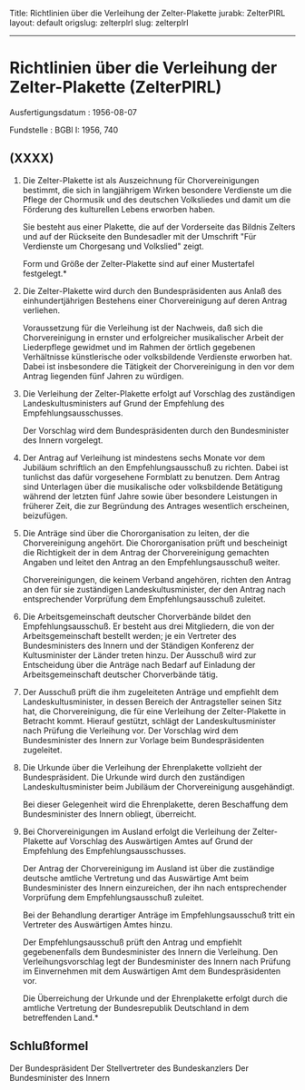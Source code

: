 Title: Richtlinien über die Verleihung der Zelter-Plakette
jurabk: ZelterPlRL
layout: default
origslug: zelterplrl
slug: zelterplrl

---

# Richtlinien über die Verleihung der Zelter-Plakette (ZelterPlRL)

Ausfertigungsdatum
:   1956-08-07

Fundstelle
:   BGBl I: 1956, 740



## (XXXX)


1.  Die Zelter-Plakette ist als Auszeichnung für Chorvereinigungen
    bestimmt, die sich in langjährigem Wirken besondere Verdienste um die
    Pflege der Chormusik und des deutschen Volksliedes und damit um die
    Förderung des kulturellen Lebens erworben haben.

    Sie besteht aus einer Plakette, die auf der Vorderseite das Bildnis
    Zelters und auf der Rückseite den Bundesadler mit der Umschrift "Für
    Verdienste um Chorgesang und Volkslied" zeigt.

    Form und Größe der Zelter-Plakette sind auf einer Mustertafel
    festgelegt.\*


2.  Die Zelter-Plakette wird durch den Bundespräsidenten aus Anlaß des
    einhundertjährigen Bestehens einer Chorvereinigung auf deren Antrag
    verliehen.

    Voraussetzung für die Verleihung ist der Nachweis, daß sich die
    Chorvereinigung in ernster und erfolgreicher musikalischer Arbeit der
    Liederpflege gewidmet und im Rahmen der örtlich gegebenen Verhältnisse
    künstlerische oder volksbildende Verdienste erworben hat. Dabei ist
    insbesondere die Tätigkeit der Chorvereinigung in den vor dem Antrag
    liegenden fünf Jahren zu würdigen.


3.  Die Verleihung der Zelter-Plakette erfolgt auf Vorschlag des
    zuständigen Landeskultusministers auf Grund der Empfehlung des
    Empfehlungsausschusses.

    Der Vorschlag wird dem Bundespräsidenten durch den Bundesminister des
    Innern vorgelegt.


4.  Der Antrag auf Verleihung ist mindestens sechs Monate vor dem Jubiläum
    schriftlich an den Empfehlungsausschuß zu richten. Dabei ist tunlichst
    das dafür vorgesehene Formblatt zu benutzen. Dem Antrag sind
    Unterlagen über die musikalische oder volksbildende Betätigung während
    der letzten fünf Jahre sowie über besondere Leistungen in früherer
    Zeit, die zur Begründung des Antrages wesentlich erscheinen,
    beizufügen.


5.  Die Anträge sind über die Chororganisation zu leiten, der die
    Chorvereinigung angehört. Die Chororganisation prüft und bescheinigt
    die Richtigkeit der in dem Antrag der Chorvereinigung gemachten
    Angaben und leitet den Antrag an den Empfehlungsausschuß weiter.

    Chorvereinigungen, die keinem Verband angehören, richten den Antrag an
    den für sie zuständigen Landeskultusminister, der den Antrag nach
    entsprechender Vorprüfung dem Empfehlungsausschuß zuleitet.


6.  Die Arbeitsgemeinschaft deutscher Chorverbände bildet den
    Empfehlungsausschuß. Er besteht aus drei Mitgliedern, die von der
    Arbeitsgemeinschaft bestellt werden; je ein Vertreter des
    Bundesministers des Innern und der Ständigen Konferenz der
    Kultusminister der Länder treten hinzu. Der Ausschuß wird zur
    Entscheidung über die Anträge nach Bedarf auf Einladung der
    Arbeitsgemeinschaft deutscher Chorverbände tätig.


7.  Der Ausschuß prüft die ihm zugeleiteten Anträge und empfiehlt dem
    Landeskultusminister, in dessen Bereich der Antragsteller seinen Sitz
    hat, die Chorvereinigung, die für eine Verleihung der Zelter-Plakette
    in Betracht kommt. Hierauf gestützt, schlägt der Landeskultusminister
    nach Prüfung die Verleihung vor. Der Vorschlag wird dem Bundesminister
    des Innern zur Vorlage beim Bundespräsidenten zugeleitet.


8.  Die Urkunde über die Verleihung der Ehrenplakette vollzieht der
    Bundespräsident. Die Urkunde wird durch den zuständigen
    Landeskultusminister beim Jubiläum der Chorvereinigung ausgehändigt.

    Bei dieser Gelegenheit wird die Ehrenplakette, deren Beschaffung dem
    Bundesminister des Innern obliegt, überreicht.


9.  Bei Chorvereinigungen im Ausland erfolgt die Verleihung der Zelter-
    Plakette auf Vorschlag des Auswärtigen Amtes auf Grund der Empfehlung
    des Empfehlungsausschusses.

    Der Antrag der Chorvereinigung im Ausland ist über die zuständige
    deutsche amtliche Vertretung und das Auswärtige Amt beim
    Bundesminister des Innern einzureichen, der ihn nach entsprechender
    Vorprüfung dem Empfehlungsausschuß zuleitet.

    Bei der Behandlung derartiger Anträge im Empfehlungsausschuß tritt ein
    Vertreter des Auswärtigen Amtes hinzu.

    Der Empfehlungsausschuß prüft den Antrag und empfiehlt gegebenenfalls
    dem Bundesminister des Innern die Verleihung. Den Verleihungsvorschlag
    legt der Bundesminister des Innern nach Prüfung im Einvernehmen mit
    dem Auswärtigen Amt dem Bundespräsidenten vor.

    Die Überreichung der Urkunde und der Ehrenplakette erfolgt durch die
    amtliche Vertretung der Bundesrepublik Deutschland in dem betreffenden
    Land.\*





## Schlußformel

Der Bundespräsident
Der Stellvertreter des Bundeskanzlers
Der Bundesminister des Innern

